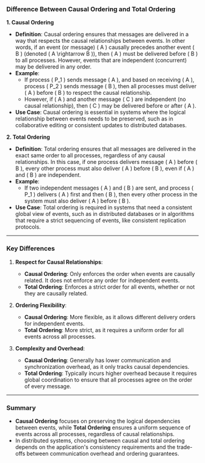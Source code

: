 ### Difference Between Causal Ordering and Total Ordering

**1. Causal Ordering**
- **Definition**: Causal ordering ensures that messages are delivered in a way that respects the causal relationships between events. In other words, if an event (or message) \( A \) causally precedes another event \( B \) (denoted \( A \rightarrow B \)), then \( A \) must be delivered before \( B \) to all processes. However, events that are independent (concurrent) may be delivered in any order.
- **Example**: 
  - If process \( P_1 \) sends message \( A \), and based on receiving \( A \), process \( P_2 \) sends message \( B \), then all processes must deliver \( A \) before \( B \) to respect the causal relationship. 
  - However, if \( A \) and another message \( C \) are independent (no causal relationship), then \( C \) may be delivered before or after \( A \).
- **Use Case**: Causal ordering is essential in systems where the logical relationship between events needs to be preserved, such as in collaborative editing or consistent updates to distributed databases.

**2. Total Ordering**
- **Definition**: Total ordering ensures that all messages are delivered in the exact same order to all processes, regardless of any causal relationships. In this case, if one process delivers message \( A \) before \( B \), every other process must also deliver \( A \) before \( B \), even if \( A \) and \( B \) are independent.
- **Example**: 
  - If two independent messages \( A \) and \( B \) are sent, and process \( P_1 \) delivers \( A \) first and then \( B \), then every other process in the system must also deliver \( A \) before \( B \).
- **Use Case**: Total ordering is required in systems that need a consistent global view of events, such as in distributed databases or in algorithms that require a strict sequencing of events, like consistent replication protocols.

---

### Key Differences
1. **Respect for Causal Relationships**:
   - **Causal Ordering**: Only enforces the order when events are causally related. It does not enforce any order for independent events.
   - **Total Ordering**: Enforces a strict order for all events, whether or not they are causally related.
  
2. **Ordering Flexibility**:
   - **Causal Ordering**: More flexible, as it allows different delivery orders for independent events.
   - **Total Ordering**: More strict, as it requires a uniform order for all events across all processes.

3. **Complexity and Overhead**:
   - **Causal Ordering**: Generally has lower communication and synchronization overhead, as it only tracks causal dependencies.
   - **Total Ordering**: Typically incurs higher overhead because it requires global coordination to ensure that all processes agree on the order of every message.

---

### Summary
- **Causal Ordering** focuses on preserving the logical dependencies between events, while **Total Ordering** ensures a uniform sequence of events across all processes, regardless of causal relationships.
- In distributed systems, choosing between causal and total ordering depends on the application's consistency requirements and the trade-offs between communication overhead and ordering guarantees.